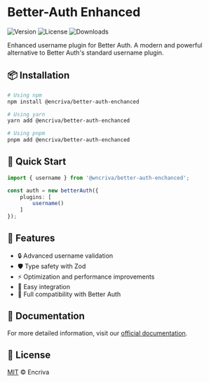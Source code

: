 # Better-Auth Enhanced

![Version](https://img.shields.io/npm/v/@encriva/better-auth-enchanced)
![License](https://img.shields.io/npm/l/@encriva/better-auth-enchanced)
![Downloads](https://img.shields.io/npm/dt/@encriva/better-auth-enchanced)

Enhanced username plugin for Better Auth. A modern and powerful alternative to Better Auth's standard username plugin.

## 📦 Installation

```bash
# Using npm
npm install @encriva/better-auth-enchanced

# Using yarn
yarn add @encriva/better-auth-enchanced

# Using pnpm
pnpm add @encriva/better-auth-enchanced
```

## 🚀 Quick Start

```typescript
import { username } from '@wncriva/better-auth-enchanced';

const auth = new betterAuth({
	plugins: [
		username()
	]
});
```

## 🌟 Features

- 🔒 Advanced username validation
- 🛡 Type safety with Zod
- ⚡ Optimization and performance improvements
- 🔌 Easy integration
- 📱 Full compatibility with Better Auth

## 📘 Documentation

For more detailed information, visit our [official documentation](https://developers.encriva.com/packages/better-auth-enchanced/installation).

## 📜 License

[MIT](LICENSE) © Encriva
